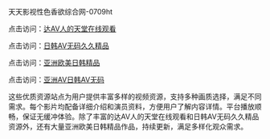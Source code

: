 天天影视性色香欲综合网-0709ht

点击访问：<a href="https://heiliaowt0d7p.pages.dev">达AV人的天堂在线观看</a>

点击访问：<a href="https://heiliaoga6s9v.pages.dev">日韩AV无码久久精品</a>

点击访问：<a href="https://heiliaoow5kzm.pages.dev">亚洲欧美日韩精品</a>

点击访问：<a href="https://heiliao2dmwwy.pages.dev">亚洲AV日韩AV无码</a>

这些优质资源站点为用户提供丰富多样的视频资源，支持多种画质选择，满足不同需求。每个影片均配备详细介绍和演员资料，方便用户了解内容详情。平台播放顺畅，保证无缓冲体验。除了丰富的达AV人的天堂在线观看和日韩AV无码久久精品资源外，还有大量亚洲欧美日韩精品作品，持续更新，满足多样化观众需求。

<span style="display:none;">[Canonical link](）</span>
